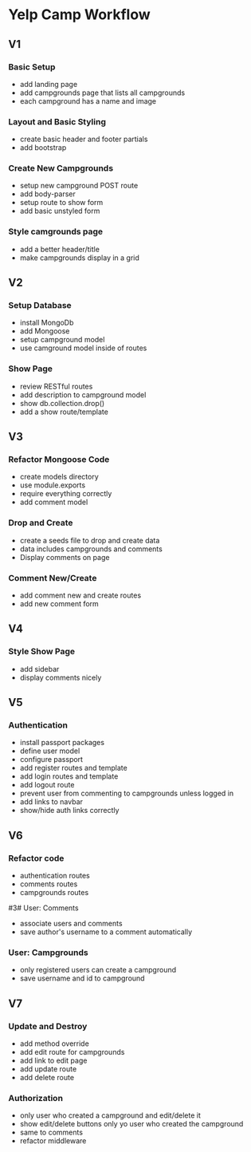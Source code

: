 # Yelp Camp Workflow

## V1
### Basic Setup
* add landing page
* add campgrounds page that lists all campgrounds
* each campground has a name and image

### Layout and Basic Styling
* create basic header and footer partials
* add bootstrap

### Create New Campgrounds
* setup new campground POST route
* add body-parser
* setup route to show form
* add basic unstyled form

### Style camgrounds page
* add a better header/title
* make campgrounds display in a grid

## V2
### Setup Database
* install MongoDb
* add Mongoose
* setup campground model
* use camground model inside of routes

### Show Page
* review RESTful routes
* add description to campground model
* show db.collection.drop()
* add a show route/template

## V3
### Refactor Mongoose Code
* create models directory
* use module.exports
* require everything correctly
* add comment model

### Drop and Create
* create a seeds file to drop and create data
* data includes campgrounds and comments
* Display comments on page

### Comment New/Create
* add comment new and create routes
* add new comment form

## V4
### Style Show Page
* add sidebar
* display comments nicely

## V5
### Authentication
* install passport packages
* define user model
* configure passport
* add register routes and template
* add login routes and template
* add logout route
* prevent user from commenting to campgrounds unless logged in
* add links to navbar
* show/hide auth links correctly

## V6
### Refactor code
* authentication routes
* comments routes
* campgrounds routes

#3# User: Comments
* associate users and comments
* save author's username to a comment automatically

### User: Campgrounds
* only registered users can create a campground
* save username and id to campground

## V7
### Update and Destroy
* add method override
* add edit route for campgrounds
* add link to edit page
* add update route
* add delete route

### Authorization
* only user who created a campground and edit/delete it
* show edit/delete buttons only yo user who created the campground
* same to comments
* refactor middleware